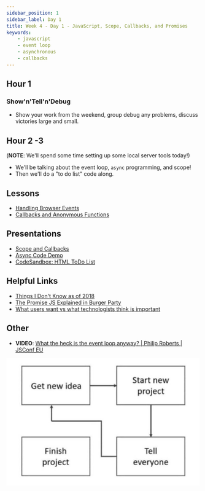 ```yaml
---
sidebar_position: 1
sidebar_label: Day 1
title: Week 4 - Day 1 - JavaScript, Scope, Callbacks, and Promises
keywords:
    - javascript
    - event loop
    - asynchronous
    - callbacks
---
```


## Hour 1

### Show'n'Tell'n'Debug

* Show your work from the weekend, group debug any problems, discuss victories large and small.

## Hour 2 -3

(**NOTE**: We'll spend some time setting up some local server tools today!)

* We'll be talking about the event loop, `async` programming, and scope!
* Then we'll do a "to do list" code along.

## Lessons

* [Handling Browser Events](/docs/lessons/handling-user-input/handling-browser-events/)
* [Callbacks and Anonymous Functions](/docs/lessons/solving-problems-using-code-js/callbacks/)

## Presentations

* [Scope and Callbacks](https://docs.google.com/presentation/d/10cQHe3j78-_QX1bzfDAZuaOh3AovJMpRMhyKQaYm3N4/edit?usp=sharing)
* [Async Code Demo](https://codepen.io/torchcodelab/pen/JjzMLQp?editors=0012)
* [CodeSandbox: HTML ToDo List](https://codesandbox.io/p/devbox/6jhgf8?file=%2Findex.html)

## Helpful Links

* [Things I Don't Know as of 2018](https://overreacted.io/things-i-dont-know-as-of-2018/)
* [The Promise JS Explained in Burger Party](https://fullstackjournal.wordpress.com/2018/07/06/the-promise-js-explained-i-burger-party/)
* [What users want vs what technologists think is important](https://substack.com/@gregorojstersek/note/c-48140406?r=1g0l)

## Other

* __VIDEO__: [What the heck is the event loop anyway? | Philip Roberts | JSConf EU](https://www.youtube.com/watch?v=8aGhZQkoFbQ)

![Every project, ever](./img/project_lifecycle.jpg)